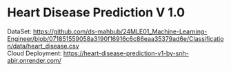 # Heart Disease Prediction V 1.0

DataSet: https://github.com/ds-mahbub/24MLE01_Machine-Learning-Engineer/blob/071851559058a3190f16916c6c86eaa35379ad6e/Classification/data/heart_disease.csv<br>
Cloud Deployment: https://heart-disease-prediction-v1-by-snh-abir.onrender.com/
